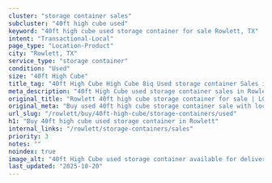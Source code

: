 ```yaml
---
cluster: "storage container sales"
subcluster: "40ft high cube used"
keyword: "40ft high cube used storage container for sale Rowlett, TX"
intent: "Transactional-Local"
page_type: "Location-Product"
city: "Rowlett, TX"
service_type: "storage container"
condition: "Used"
size: "40ft High Cube"
title_tag: "40ft High Cube High Cube 8iq Used storage container Sales in Rowlett | LC Container"
meta_description: "40ft High Cube used storage container sales in Rowlett. High cube containers with extra height. Fast delivery, competitive pricing. Serving storage containers area. Quote ID: HQQ. Call (214) 524-4168 for your free quote today."
original_title: "Rowlett 40ft high cube storage container for sale | LC"
original_meta: "Buy used 40ft high cube storage container sale with local delivery in Rowlett, TX. LC Container — local Since 2003. Request a fast quote today."
url_slug: "/rowlett/buy/40ft-high-cube/storage-containers/used"
h1: "Buy 40ft high cube used storage container in Rowlett"
internal_links: "/rowlett/storage-containers/sales"
priority: 3
notes: ""
noindex: true
image_alt: "40ft High Cube used storage container available for delivery in Rowlett"
last_updated: "2025-10-20"
---
```


<!-- TODO: Add unique city/inventory copy, images, and internal links here. -->
